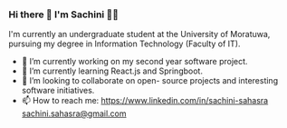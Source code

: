 ### Hi there 👋 I'm Sachini 👩‍💻

I'm currently an undergraduate student at the University of Moratuwa, pursuing my degree in Information Technology (Faculty of IT).

- 🔭 I’m currently working on my second year software project.
- 🌱 I’m currently learning React.js and Springboot.
- 👯 I’m looking to collaborate on open- source projects and interesting software initiatives.
- 📫 How to reach me: https://www.linkedin.com/in/sachini-sahasra
sachini.sahasra@gmail.com


